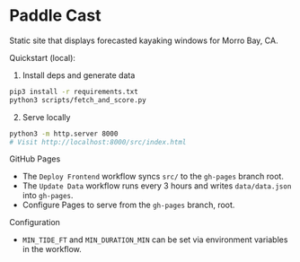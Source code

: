 # Paddle Cast

Static site that displays forecasted kayaking windows for Morro Bay, CA.

Quickstart (local):

1. Install deps and generate data

```bash
pip3 install -r requirements.txt
python3 scripts/fetch_and_score.py
```

2. Serve locally

```bash
python3 -m http.server 8000
# Visit http://localhost:8000/src/index.html
```

GitHub Pages

- The `Deploy Frontend` workflow syncs `src/` to the `gh-pages` branch root.
- The `Update Data` workflow runs every 3 hours and writes `data/data.json` into `gh-pages`.
- Configure Pages to serve from the `gh-pages` branch, root.

Configuration

- `MIN_TIDE_FT` and `MIN_DURATION_MIN` can be set via environment variables in the workflow.

